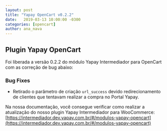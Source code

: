 ```yaml
---
layout: post
title: "Yapay OpenCart v0.2.2"
date:   2019-03-13 10:00:00 -0300
categories: [opencart]
author: ana_nava
---
```


## Plugin Yapay OpenCart

Foi liberada a versão 0.2.2 do módulo Yapay Intermediador para OpenCart com as correção de bug abaixo:
<!-- more -->


### **Bug Fixes**

* Retirado o parâmetro de criação `url_success` devido redirecionamento de clientes que tentavam realizar a compra no Portal Yapay.



Na nossa documentação, você consegue verificar como realizar a atualização do nosso plugin Yapay Intermediador para WooCommerce: [https://intermediador.dev.yapay.com.br/#/modulos-yapay-opencart](https://intermediador.dev.yapay.com.br/#/modulos-yapay-opencart)

